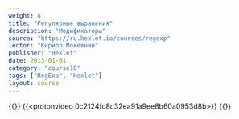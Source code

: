 ```yaml
---
weight: 8
title: "Регулярные выражения"
description: "Модификаторы"
source: "https://ru.hexlet.io/courses/regexp"
lector: "Кирилл Мокевнин"
publisher: "Hexlet"
date: 2013-01-01
category: "course18"
tags: ["RegExp", "Hexlet"]
layout: course
---
```

{{<players>}}
    {{<protonvideo 0c2124fc8c32ea91a9ee8b60a0953d8b>}}
{{</players>}}
